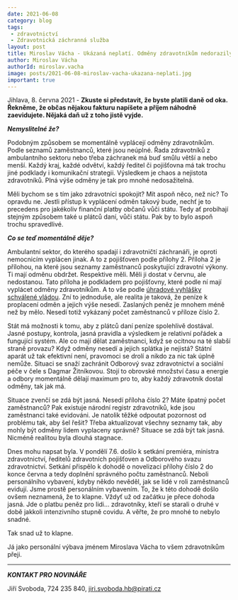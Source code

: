 ```yaml
---
date: 2021-06-08
category: blog
tags:
 - zdravotnictví
 - Zdravotnická záchranná služba
layout: post
title: Miroslav Vácha - Ukázaná neplatí. Odměny zdravotníkům nedorazily
author: Miroslav Vácha
authorId: miroslav.vacha
image: posts/2021-06-08-miroslav-vacha-ukazana-neplati.jpg
important: true
---
```


Jihlava, 8. června 2021 - **Zkuste si představit, že byste platili daně od oka. Řekněme, že občas nějakou fakturu napíšete a příjem náhodně zaevidujete. Nějaká daň už z toho jistě vyjde.** 

***Nemyslitelné že?*** 

Podobným způsobem se momentálně vyplácejí odměny zdravotníkům. Podle seznamů zaměstnanců, které jsou neúplné. Řada zdravotníků z ambulantního sektoru nebo třeba záchranek má buď smůlu větší a nebo menší. Každý kraj, každé odvětví, každý ředitel či pojišťovna má tak trochu jiné podklady i komunikační strategii. Výsledkem je chaos a nejistota zdravotníků. Plná výše odměny je tak pro mnohé nedosažitelná. 

Měli bychom se s tím jako zdravotníci spokojit? Mít aspoň něco, než nic? To opravdu ne. Jestli přístup k vyplácení odměn takový bude, nechť je to precedens pro jakékoliv finanční platby občanů vůči státu. Tedy ať probíhají stejným způsobem také u plátců daní, vůči státu. Pak by to bylo aspoň trochu spravedlivé.

***Co se teď momentálně děje?***

Ambulantní sektor, do kterého spadají i zdravotničtí záchranáři, je oproti nemocnicím vyplácen jinak. A to z pojišťoven podle přílohy 2. Příloha 2 je přílohou, na které jsou seznamy zaměstnanců poskytující zdravotní výkony. Ti mají odměnu obdržet. Respektive měli. Měli ji dostat v červnu, ale nedostanou. Tato příloha je podkladem pro pojišťovny, které podle ní mají vyplácet odměny zdravotníkům. A to vše podle [úhradové vyhlášky schválené vládou](https://www.mzcr.cz/wp-content/uploads/2021/05/Vyhl%C3%A1%C5%A1ka-%C4%8D.-172_2021-Sb..pdf). Zní to jednoduše, ale realita je taková, že peníze k proplacení odměn a jejich výše nesedí. Zaslaných peněz je mnohem méně než by mělo. Nesedí totiž vykázaný počet zaměstnanců v příloze číslo 2.

Stát má možnosti k tomu, aby z plátců daní peníze spolehlivě dostával. Jasné postupy, kontrola, jasná pravidla a výsledkem je relativní pořádek a fungující systém. Ale co mají dělat zaměstnanci, když se ocitnou na té slabší straně provazu? Když odměny nesedí a jejich splátka je nejistá? Státní aparát už tak efektivní není, pravomoci se drolí a nikdo za nic tak úplně nemůže. Situaci se snaží zachránit Odborový svaz zdravotnictví a sociální péče v čele s Dagmar Žitníkovou. Stojí to obrovské množství času a energie a odbory momentálně dělají maximum pro to, aby každý zdravotník dostal odměny, tak jak má. 

Situace zvenčí se zdá být jasná. Nesedí příloha číslo 2? Máte špatný počet zaměstnanců? Pak existuje národní registr zdravotníků, kde jsou zaměstnanci také evidováni. Je natolik těžké odpoutat pozornost od problému tak, aby šel řešit? Třeba aktualizovat všechny seznamy tak, aby mohly být odměny lidem vyplaceny správně? Situace se zdá být tak jasná. Nicméně realitou byla dlouhá stagnace. 

Dnes mohu napsat byla. V pondělí 7.6. došlo k setkání premiéra, ministra zdravotnictví, ředitelů zdravotních pojišťoven a Odborového svazu zdravotnictví. Setkání přispělo k dohodě o novelizaci přílohy číslo 2 do konce června a tedy doplnění správného počtu zaměstnanců. Neboli personálního vybavení, kdyby někdo nevěděl, jak se lidé v roli zaměstnanců evidují. Jsme prostě personálním vybavením. To, že k této dohodě došlo ovšem neznamená, že to klapne. Vždyť už od začátku je přece dohoda jasná. Jde o platbu peněz pro lidi… zdravotníky, kteří se starali o druhé v době jakkoli intenzivního stupně covidu. A věřte, že pro mnohé to nebylo snadné. 

Tak snad už to klapne. 

Já jako personální výbava jménem Miroslava Vácha to všem zdravotníkům přeji. 

---

***KONTAKT PRO NOVINÁŘE*** 

Jiří Svoboda, 724 235 840, <jiri.svoboda.hb@pirati.cz>
